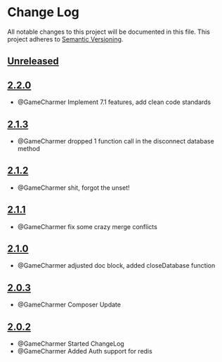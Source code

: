 # Change Log
All notable changes to this project will be documented in this file.
This project adheres to [Semantic Versioning](http://semver.org/).

## [Unreleased](https://gitlab.konghack.com/GCWorld/Common)



## [2.2.0](https://gitlab.konghack.com/GCWorld/Common/compare/2.1.3...2.2.0)
 - @GameCharmer Implement 7.1 features, add clean code standards


## [2.1.3](https://gitlab.konghack.com/GCWorld/Common/compare/2.1.2...2.1.3)
 - @GameCharmer dropped 1 function call in the disconnect database method


## [2.1.2](https://gitlab.konghack.com/GCWorld/Common/compare/2.1.1...2.1.2)
 - @GameCharmer shit, forgot the unset!


## [2.1.1](https://gitlab.konghack.com/GCWorld/Common/compare/2.1.0...2.1.1)
 - @GameCharmer fix some crazy merge conflicts


## [2.1.0](https://gitlab.konghack.com/GCWorld/Common/compare/2.0.2...2.1.0)
 - @GameCharmer adjusted doc block, added closeDatabase function


## [2.0.3](https://gitlab.konghack.com/GCWorld/Common/compare/2.0.2...2.0.3)
 - @GameCharmer Composer Update


## [2.0.2](https://gitlab.konghack.com/GCWorld/Common/compare/2.0.1...2.0.2)
 - @GameCharmer Started ChangeLog
 - @GameCharmer Added Auth support for redis
